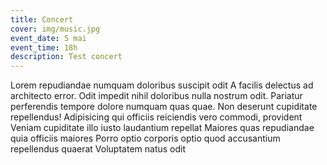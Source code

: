 ```yaml
---
title: Concert
cover: img/music.jpg
event_date: 5 mai
event_time: 18h
description: Test concert 
---
```

Lorem repudiandae numquam doloribus suscipit odit A facilis delectus ad architecto error. Odit impedit nihil doloribus nulla nostrum odit. Pariatur perferendis tempore dolore numquam quas quae. Non deserunt cupiditate repellendus!
Adipisicing qui officiis reiciendis vero commodi, provident Veniam cupiditate illo iusto laudantium repellat Maiores quas repudiandae quia officiis maiores Porro optio corporis optio quod accusantium repellendus quaerat Voluptatem natus odit
